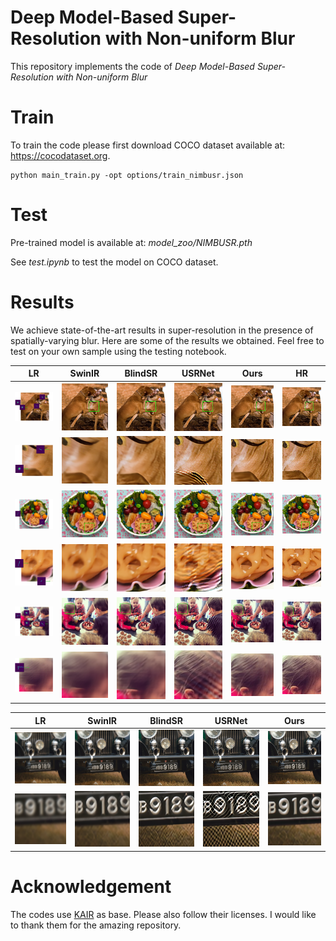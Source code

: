 # Deep Model-Based Super-Resolution with Non-uniform Blur

This repository implements the code of *Deep Model-Based Super-Resolution with Non-uniform Blur*

# Train

To train the code please first download COCO dataset available at: https://cocodataset.org.

```
python main_train.py -opt options/train_nimbusr.json
```

# Test

Pre-trained model is available at: *model_zoo/NIMBUSR.pth*

See *test.ipynb* to test the model on COCO dataset.

# Results

We achieve state-of-the-art results in super-resolution in the presence of spatially-varying blur.
Here are some of the results we obtained. Feel free to test on your own sample using the testing notebook.

LR | SwinIR           |  BlindSR | USRNet | Ours | HR 
:-:|:------------------:|:-------:|:---:|:------:|:----:
<img src="images/Visual_res/kmap_1.png" alt="" width="100"/>  |  <img src="images/Visual_res/SwinIR_1.png" alt="" width="100"/> | <img src="images/Visual_res/BlindSR_1.png" alt="" width="100"/>  | <img src="images/Visual_res/USRNet_1.png" alt="" width="100"/>  | <img src="images/Visual_res/Ours_1.png" alt="" width="100"/>  | <img src="images/Visual_res/HR_1.png" alt="" width="100"/>
<img src="images/Visual_res/kmap_1_small.png" alt="" width="100"/>  |  <img src="images/Visual_res/SwinIR_1_small.png" alt="" width="100"/> | <img src="images/Visual_res/BlindSR_1_small.png" alt="" width="100"/>  | <img src="images/Visual_res/USRNet_1_small.png" alt="" width="100"/>  | <img src="images/Visual_res/Ours_1_small.png" alt="" width="100"/>  | <img src="images/Visual_res/HR_1_small.png" alt="" width="100"/>
<img src="images/Visual_res/kmap_2.png" alt="" width="100"/>  |  <img src="images/Visual_res/SwinIR_2.png" alt="" width="100"/> | <img src="images/Visual_res/BlindSR_2.png" alt="" width="100"/>  | <img src="images/Visual_res/USRNet_2.png" alt="" width="100"/>  | <img src="images/Visual_res/Ours_2.png" alt="" width="100"/>  | <img src="images/Visual_res/HR_2.png" alt="" width="100"/>
<img src="images/Visual_res/kmap_2_small.png" alt="" width="100"/>  |  <img src="images/Visual_res/SwinIR_2_small.png" alt="" width="100"/> | <img src="images/Visual_res/BlindSR_2_small.png" alt="" width="100"/>  | <img src="images/Visual_res/USRNet_2_small.png" alt="" width="100"/>  | <img src="images/Visual_res/Ours_2_small.png" alt="" width="100"/>  | <img src="images/Visual_res/HR_2_small.png" alt="" width="100"/>
<img src="images/Visual_res/kmap_3.png" alt="" width="100"/>  |  <img src="images/Visual_res/SwinIR_3.png" alt="" width="100"/> | <img src="images/Visual_res/BlindSR_3.png" alt="" width="100"/>  | <img src="images/Visual_res/USRNet_3.png" alt="" width="100"/>  | <img src="images/Visual_res/Ours_3.png" alt="" width="100"/>  | <img src="images/Visual_res/HR_3.png" alt="" width="100"/>
<img src="images/Visual_res/kmap_3_small.png" alt="" width="100"/>  |  <img src="images/Visual_res/SwinIR_3_small.png" alt="" width="100"/> | <img src="images/Visual_res/BlindSR_3_small.png" alt="" width="100"/>  | <img src="images/Visual_res/USRNet_3_small.png" alt="" width="100"/>  | <img src="images/Visual_res/Ours_3_small.png" alt="" width="100"/>  | <img src="images/Visual_res/HR_3_small.png" alt="" width="100"/>

LR | SwinIR           |  BlindSR | USRNet | Ours  
:-:|:------------------:|:-------:|:---:|:------:
<img src="images/Generalization/1_LR.png" alt="" width="100"/>  |  <img src="images/Generalization/1_SwinIR.png" alt="" width="100"/> | <img src="images/Generalization/1_BlindSR.png" alt="" width="100"/>  | <img src="images/Generalization/1_USRNet.png" alt="" width="100"/>  | <img src="images/Generalization/1_nimbusr.png" alt="" width="100"/>  
<img src="images/Generalization/1_small_LR.png" alt="" width="100"/>  |  <img src="images/Generalization/1_small_SwinIR.png" alt="" width="100"/> | <img src="images/Generalization/1_small_BlindSR.png" alt="" width="100"/>  | <img src="images/Generalization/1_small_USRNet.png" alt="" width="100"/>  | <img src="images/Generalization/1_small_nimbusr.png" alt="" width="100"/>  


# Acknowledgement
The codes use [KAIR](https://github.com/cszn/KAIR) as base. Please also follow their licenses. I would like to thank them for the amazing repository.